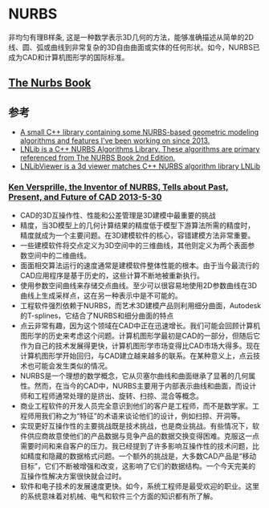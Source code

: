 # NURBS
>
非均匀有理B样条, 这是一种数学表示3D几何的方法，能够准确描述从简单的2D线、圆、弧或曲线到非常复杂的3D自由曲面或实体的任何形状。如今，NURBS已成为CAD和计算机图形学的国际标准。

## [The Nurbs Book]()
>

## 参考

- [A small C++ library containing some NURBS-based geometric modeling algorithms and features I've been working on since 2013.](https://gitlab.com/ssv/Mobius)
- [LNLib is a C++ NURBS Algorithms Library. These algorithms are primary referenced from The NURBS Book 2nd Edition. ](https://github.com/BIMCoderLiang/LNLib)
- [LNLibViewer is a 3d viewer matches C++ NURBS algorithm library LNLib](https://github.com/BIMCoderLiang/LNLibViewer)

### [Ken Versprille, the Inventor of NURBS, Tells about Past, Present, and Future of CAD 2013-5-30]()

- CAD的3D互操作性、性能和公差管理是3D建模中最重要的挑战
- 精度，当3D模型上的几何计算结果的精度低于模型下游算法所需的精度时，精度就成为一个主要问题。在3D建模软件的核心，容错建模方法非常重要。
- 一些建模软件将交点定义为3D空间中的三维曲线，其他则定义为两个表面参数空间中的二维曲线。
- 面面相交算法运行的速度通常是建模软件整体性能的根本。由于当今最流行的CAD应用程序是基于历史的，这些计算不断地被重新执行。
- 使用参数空间曲线来存储交点曲线。至少可以很容易地使用2D参数曲线在3D曲线上生成采样点，这在另一种表示中是不可能的。
- 工程软件强烈依赖于NURBS，而艺术3D建模产品则利用细分曲面，Autodesk的T-splines，它结合了NURBS和细分曲面的特点
- 点云非常有趣，因为这个领域在CAD中正在迅速增长。我们可能会回顾计算机图形学的历史来考虑这个问题。计算机图形学最初是CAD的一部分，但随后它作为自己的技术发展得更快，计算机图形学市场变得比CAD市场大得多。现在计算机图形学开始回归，与CAD建立越来越多的联系。在某种意义上，点云技术也可能会发生类似的情况。
- NURBS是一个理想的数学概念，它从贝塞尔曲线和曲面继承了显著的几何属性。然而，在当今的CAD中，NURBS主要用于内部表示曲线和曲面，而设计师和工程师通常处理的是挤出、旋转、扫掠、混合等概念。
- 商业工程软件的开发人员完全意识到他们的客户是工程师，而不是数学家。工程师用我们称之为“特征”的术语来谈论他们的设计，例如扫掠、开洞等。
- 实现更好互操作性的主要挑战既是技术挑战，也是商业挑战。有些情况下，软件供应商故意使他们的产品数据与竞争产品的数据交换变得困难。克服这一点需要时间和来自客户的压力。我已经提到了许多影响互操作性的技术问题，比如精度和隐藏的数据格式问题。一个额外的挑战是，大多数CAD产品是“移动目标”，它们不断被增强和改变，这影响了它们的数据结构。一个今天完美的互操作性解决方案很快就会过时。
- 软件和电子技术的发展速度更快。如今，系统工程师是最受欢迎的职业。这里的系统意味着对机械、电气和软件三个方面的知识都有所了解。
